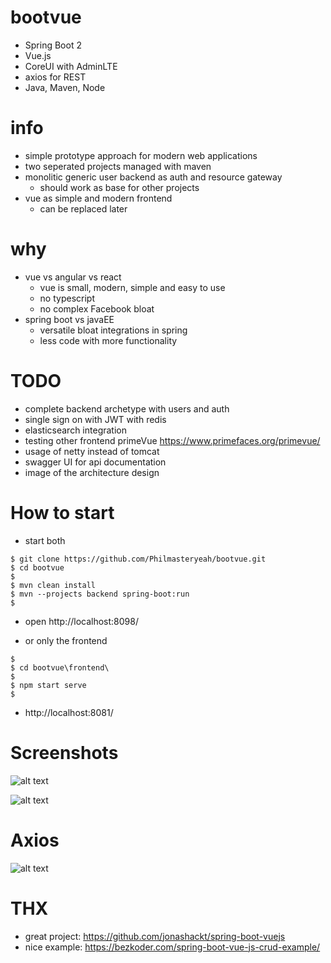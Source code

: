 
# bootvue
- Spring Boot 2
- Vue.js
- CoreUI with AdminLTE
- axios for REST
- Java, Maven, Node

# info
- simple prototype approach for modern web applications
- two seperated projects managed with maven
- monolitic generic user backend as auth and resource gateway
	 - should work as base for other projects
- vue as simple and modern frontend
	- can be replaced later

# why
- vue vs angular vs react
	- vue is small, modern, simple and easy to use
	- no typescript
	- no complex Facebook bloat
- spring boot vs javaEE
	- versatile bloat integrations in spring
	- less code with more functionality

# TODO
- complete backend archetype with users and auth
- single sign on with JWT with redis
- elasticsearch integration
- testing other frontend primeVue https://www.primefaces.org/primevue/
- usage of netty instead of tomcat
- swagger UI for api documentation
- image of the architecture design

# How to start
- start both

```
$ git clone https://github.com/Philmasteryeah/bootvue.git
$ cd bootvue
$
$ mvn clean install
$ mvn --projects backend spring-boot:run
$
```
- open http://localhost:8098/

- or only the frontend

```
$
$ cd bootvue\frontend\
$
$ npm start serve
$
```
- http://localhost:8081/

# Screenshots

![alt text](https://abload.de/img/bootvuektjmt.png)

![alt text](https://abload.de/img/bootvue1jj8a.png)

# Axios

![alt text](https://bezkoder.com/wp-content/uploads/2019/12/spring-boot-vue-js-crud-example-architecture.png)


# THX
- great project: https://github.com/jonashackt/spring-boot-vuejs
- nice example: https://bezkoder.com/spring-boot-vue-js-crud-example/
